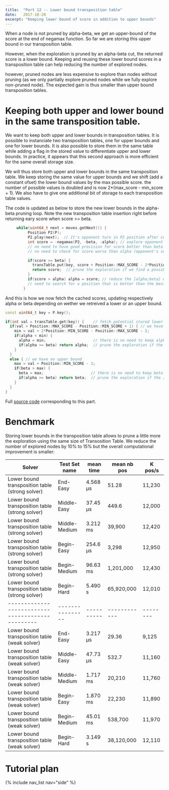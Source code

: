```yaml
---
title:  "Part 12 -- Lower bound transposition table"
date:   2017-10-28
excerpt: "Keeping lower bound of score in addition to upper bounds"
---
```


When a node is not pruned by alpha-beta, we get an upper-bound of the score at the end of negamax function. So far we are storing this upper bound in our transposition table.

However, when the exploration is pruned by an alpha-beta cut, the returned score is a lower bound. Keeping and reusing these lower bound scores in a transposition table can help reducing the number of explored nodes.

however, pruned nodes are less expensive to explore than nodes without pruning (as we only partially explore pruned nodes while we fully explore non-pruned node). The expected gain is thus smaller than upper bound transposition tables.

# Keeping both upper and lower bound in the same transposition table.

We want to keep both upper and lower bounds in transposition tables. It is possible to instanciate two transposition tables, one for upper bounds and one for lower bounds. It is also possible to store them in the same table while adding a flag in the stored value to differentiate upper and lower bounds. In practice, it appears that this second approach is more efficient for the same overall storage size.

We will thus store both upper and lower bounds in the same transposition table. We keep storing the same value for upper bounds and we shift (add a constant ofset) the lower bound values by the max possible score. the number of possible values is doubled and is now 2\*(max\_score - min\_score + 1). We also have to give one additional bit of storage to each transposition table values.

The code is updated as below to store the new lower bounds in the alpha-beta pruning loop. Note the new transposition table insertion right before returning eary score when score >= beta.
```c++
     while(uint64_t next = moves.getNext()) {
          Position P2(P);
          P2.play(next);  // It's opponent turn in P2 position after current player plays x column.
          int score = -negamax(P2, -beta, -alpha); // explore opponent's score within [-beta;-alpha] windows:
          // no need to have good precision for score better than beta (opponent's score worse than -beta)
          // no need to check for score worse than alpha (opponent's score worse better than -alpha)

          if(score >= beta) {
            transTable.put(key, score + Position::MAX_SCORE - 2*Position::MIN_SCORE + 2); // save the lower bound of the position
            return score;  // prune the exploration if we find a possible move better than what we were looking for.
          }
          if(score > alpha) alpha = score; // reduce the [alpha;beta] window for next exploration, as we only 
          // need to search for a position that is better than the best so far.
        }        
```

And this is how we now fetch the cached scores, updating respectively alpha or beta depending on wether we retreived a lower or an upper bound.
```c++
const uint64_t key = P.key();

if(int val = transTable.get(key)) {    // fetch potential stored lower or upper bound of the score
  if(val > Position::MAX_SCORE - Position::MIN_SCORE + 1) { // we have an lower bound
    min = val + 2*Position::MIN_SCORE - Position::MAX_SCORE - 2;
    if(alpha < min) {
      alpha = min;                     // there is no need to keep alpha below our min possible score.
      if(alpha >= beta) return alpha;  // prune the exploration if the [alpha;beta] window is empty.
    }
  }
  else { // we have an upper bound
    max = val + Position::MIN_SCORE - 1;
    if(beta > max) {
      beta = max;                     // there is no need to keep beta above our max possible score.
      if(alpha >= beta) return beta;  // prune the exploration if the [alpha;beta] window is empty.
    }
  }
}
```

Full [source code](https://github.com/PascalPons/connect4/releases/tag/part12) corresponding to this part.

# Benchmark

Storing lower bounds in the transposition table allows to prune a little more the exploration using the same size of Transosition Table. We reduce the number of explored nodes by 10% to 15% but the overall computational improvement is smaller:

|Solver                                          |Test Set name   |mean time |mean nb pos |K pos/s |
-------------------------------------------------|----------------|----------|------------|--------|
|Lower bound transposition table (strong solver) |End-Easy        |4.568 μs  |51.28       |11,230  |
|Lower bound transposition table (strong solver) |Middle-Easy     |37.45 μs  |449.6       |12,000  |
|Lower bound transposition table (strong solver) |Middle-Medium   |3.212 ms  |39,900      |12,420  |
|Lower bound transposition table (strong solver) |Begin-Easy      |254.6 μs  |3,298       |12,950  |
|Lower bound transposition table (strong solver) |Begin-Medium    |96.63 ms  |1,201,000   |12,430  |
|Lower bound transposition table (strong solver) |Begin-Hard      |5.490 s   |65,920,000  |12,010  |
|------------------------------------------------|----------------|----------|------------|--------|
|Lower bound transposition table (weak solver)   |End-Easy        |3.217 μs  |29.36       |9,125   |
|Lower bound transposition table (weak solver)   |Middle-Easy     |47.73 μs  |532.7       |11,160  |
|Lower bound transposition table (weak solver)   |Middle-Medium   |1.717 ms  |20,210      |11,760  |
|Lower bound transposition table (weak solver)   |Begin-Easy      |1.870 ms  |22,230      |11,890  |
|Lower bound transposition table (weak solver)   |Begin-Medium    |45.01 ms  |538,700     |11,970  |
|Lower bound transposition table (weak solver)   |Begin-Hard      |3.149 s   |38,120,000  |12,110  |

# Tutorial plan
{% include nav_list nav="side" %}
